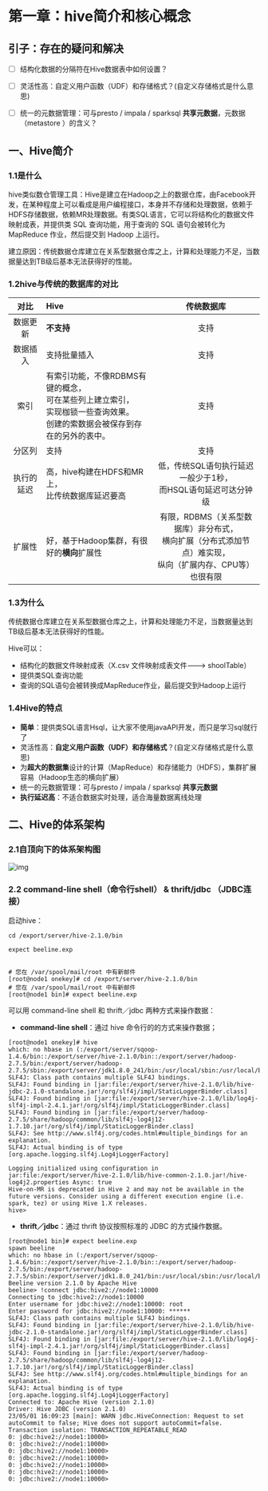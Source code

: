 # 第一章：hive简介和核心概念



## 引子：存在的疑问和解决

- [ ] 结构化数据的分隔符在Hive数据表中如何设置？
- [ ] 灵活性高：自定义用户函数（UDF）和存储格式？(自定义存储格式是什么意思)
- [ ] 统一的元数据管理：可与presto   /     impala     /    sparksql    **共享元数据**，元数据（metastore ）的含义？









## 一、Hive简介

### 1.1是什么

hive类似数仓管理工具：Hive是建立在Hadoop之上的数据仓库，由Facebook开发，在某种程度上可以看成是用户编程接口，本身并不存储和处理数据，依赖于HDFS存储数据，依赖MR处理数据。有类SQL语言，它可以将结构化的数据文件映射成表，并提供类 SQL 查询功能，用于查询的 SQL 语句会被转化为 MapReduce 作业，然后提交到 Hadoop 上运行。

建立原因：传统数据仓库建立在关系型数据仓库之上，计算和处理能力不足，当数据量达到TB级后基本无法获得好的性能。





### 1.2hive与传统的数据库的对比

|    对比    | Hive                                                         |                          传统数据库                          |
| :--------: | :----------------------------------------------------------- | :----------------------------------------------------------: |
|  数据更新  | **不支持**                                                   |                             支持                             |
|  数据插入  | 支持批量插入                                                 |                             支持                             |
|    索引    | 有索引功能，不像RDBMS有键的概念，<br />可在某些列上建立索引，<br />实现枷锁一些查询效果。<br />创建的索数据会被保存到存在的另外的表中。 |                             支持                             |
|   分区列   | 支持                                                         |                             支持                             |
| 执行的延迟 | 高，hive构建在HDFS和MR上，<br />比传统数据库延迟要高         | 低，传统SQL语句执行延迟一般少于1秒，<br />而HSQL语句延迟可达分钟级 |
|   扩展性   | 好，基于Hadoop集群，有很好的**横向**扩展性                   | 有限，RDBMS（关系型数据库）非分布式，<br />横向扩展（分布式添加节点）难实现，<br />纵向（扩展内存、CPU等）也很有限 |

[RDBMS：Relational Database Management System]: https://zhuanlan.zhihu.com/p/61627651	"关系型数据库"



### 1.3为什么

传统数据仓库建立在关系型数据仓库之上，计算和处理能力不足，当数据量达到TB级后基本无法获得好的性能。

Hive可以：

- 结构化的数据文件映射成表（X.csv 文件映射成表文件---> shoolTable）
- 提供类SQL查询功能
- 查询的SQL语句会被转换成MapReduce作业，最后提交到Hadoop上运行

### 1.4Hive的特点

- **简单**：提供类SQL语言Hsql，让大家不使用javaAPI开发，而只是学习sql就行了
- 灵活性高：**自定义用户函数（UDF）和存储格式**？(自定义存储格式是什么意思)
- 为**超大的数据集**设计的计算（MapReduce）和存储能力（HDFS），集群扩展容易（Hadoop生态的横向扩展）
- 统一的元数据管理：可与presto   /     impala     /    sparksql    **共享元数据**
- **执行延迟高**：不适合数据实时处理，适合海量数据离线处理 



## 二、Hive的体系架构

### 2.1自顶向下的体系架构图

![img](https://camo.githubusercontent.com/d6fa9a13f7bd454285c88ad315dde1c8cb8d1a4840695cb1e726da8b8a863bbf/68747470733a2f2f67697465652e636f6d2f68656962616979696e672f426967446174612d4e6f7465732f7261772f6d61737465722f70696374757265732f68697665e4bd93e7b3bbe69eb6e69e842e706e67)





### 2.2   command-line shell（命令行shell） &    thrift/jdbc   （JDBC连接）



启动hive：

```shell
cd /export/server/hive-2.1.0/bin

expect beeline.exp


# 您在 /var/spool/mail/root 中有新邮件
[root@node1 onekey]# cd /export/server/hive-2.1.0/bin
# 您在 /var/spool/mail/root 中有新邮件
[root@node1 bin]# expect beeline.exp
```

可以用 command-line shell 和 thrift／jdbc 两种方式来操作数据：

- **command-line shell**：通过 hive 命令行的的方式来操作数据；

```shell
[root@node1 onekey]# hive
which: no hbase in (:/export/server/sqoop-1.4.6/bin::/export/server/hive-2.1.0/bin::/export/server/hadoop-2.7.5/bin:/export/server/hadoop-2.7.5/sbin:/export/server/jdk1.8.0_241/bin:/usr/local/sbin:/usr/local/bin:/usr/sbin:/usr/bin:/root/bin)
SLF4J: Class path contains multiple SLF4J bindings.
SLF4J: Found binding in [jar:file:/export/server/hive-2.1.0/lib/hive-jdbc-2.1.0-standalone.jar!/org/slf4j/impl/StaticLoggerBinder.class]
SLF4J: Found binding in [jar:file:/export/server/hive-2.1.0/lib/log4j-slf4j-impl-2.4.1.jar!/org/slf4j/impl/StaticLoggerBinder.class]
SLF4J: Found binding in [jar:file:/export/server/hadoop-2.7.5/share/hadoop/common/lib/slf4j-log4j12-1.7.10.jar!/org/slf4j/impl/StaticLoggerBinder.class]
SLF4J: See http://www.slf4j.org/codes.html#multiple_bindings for an explanation.
SLF4J: Actual binding is of type [org.apache.logging.slf4j.Log4jLoggerFactory]

Logging initialized using configuration in jar:file:/export/server/hive-2.1.0/lib/hive-common-2.1.0.jar!/hive-log4j2.properties Async: true
Hive-on-MR is deprecated in Hive 2 and may not be available in the future versions. Consider using a different execution engine (i.e. spark, tez) or using Hive 1.X releases.
hive> 
```

- **thrift／jdbc**：通过 thrift 协议按照标准的 JDBC 的方式操作数据。

```shell
[root@node1 bin]# expect beeline.exp
spawn beeline
which: no hbase in (:/export/server/sqoop-1.4.6/bin::/export/server/hive-2.1.0/bin::/export/server/hadoop-2.7.5/bin:/export/server/hadoop-2.7.5/sbin:/export/server/jdk1.8.0_241/bin:/usr/local/sbin:/usr/local/bin:/usr/sbin:/usr/bin:/root/bin)
Beeline version 2.1.0 by Apache Hive
beeline> !connect jdbc:hive2://node1:10000
Connecting to jdbc:hive2://node1:10000
Enter username for jdbc:hive2://node1:10000: root
Enter password for jdbc:hive2://node1:10000: ******
SLF4J: Class path contains multiple SLF4J bindings.
SLF4J: Found binding in [jar:file:/export/server/hive-2.1.0/lib/hive-jdbc-2.1.0-standalone.jar!/org/slf4j/impl/StaticLoggerBinder.class]
SLF4J: Found binding in [jar:file:/export/server/hive-2.1.0/lib/log4j-slf4j-impl-2.4.1.jar!/org/slf4j/impl/StaticLoggerBinder.class]
SLF4J: Found binding in [jar:file:/export/server/hadoop-2.7.5/share/hadoop/common/lib/slf4j-log4j12-1.7.10.jar!/org/slf4j/impl/StaticLoggerBinder.class]
SLF4J: See http://www.slf4j.org/codes.html#multiple_bindings for an explanation.
SLF4J: Actual binding is of type [org.apache.logging.slf4j.Log4jLoggerFactory]
Connected to: Apache Hive (version 2.1.0)
Driver: Hive JDBC (version 2.1.0)
23/05/01 16:09:23 [main]: WARN jdbc.HiveConnection: Request to set autoCommit to false; Hive does not support autoCommit=false.
Transaction isolation: TRANSACTION_REPEATABLE_READ
0: jdbc:hive2://node1:10000> 
0: jdbc:hive2://node1:10000> 
0: jdbc:hive2://node1:10000> 
0: jdbc:hive2://node1:10000> 
0: jdbc:hive2://node1:10000> 
0: jdbc:hive2://node1:10000> 
0: jdbc:hive2://node1:10000> 
```





























###  





 
